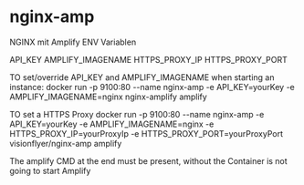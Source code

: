 # nginx-amp

NGINX mit Amplify
ENV Variablen

API_KEY
AMPLIFY_IMAGENAME
HTTPS_PROXY_IP
HTTPS_PROXY_PORT

TO set/override API_KEY and AMPLIFY_IMAGENAME when starting an instance:
docker run -p 9100:80 --name nginx-amp -e API_KEY=yourKey -e AMPLIFY_IMAGENAME=nginx nginx-amplify amplify

TO set a HTTPS Proxy
docker run -p 9100:80 --name nginx-amp -e API_KEY=yourKey -e AMPLIFY_IMAGENAME=nginx -e HTTPS_PROXY_IP=yourProxyIp -e HTTPS_PROXY_PORT=yourProxyPort visionflyer/nginx-amp amplify

The amplify CMD at the end must be present, without the Container is not going to start Amplify